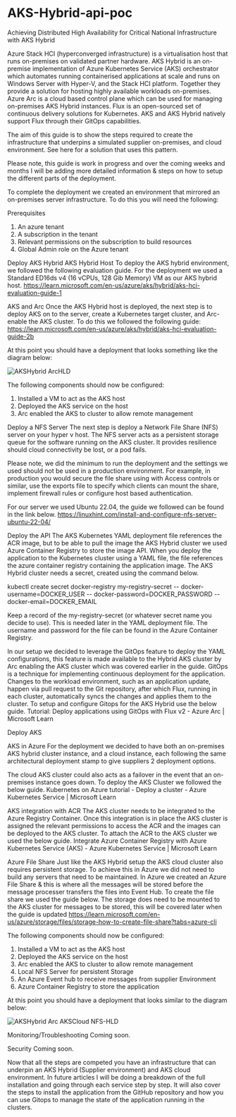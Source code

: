 # AKS-Hybrid-api-poc

Achieving Distributed High Availability for Critical National Infrastructure with AKS Hybrid

Azure Stack HCI (hyperconverged infrastructure) is a virtualisation host that runs on-premises on validated partner hardware. AKS Hybrid is an on-premise implementation of Azure Kubernetes Service (AKS) orchestrator which automates running containerised applications at scale and runs on Windows Server with Hyper-V, and the Stack HCI platform. Together they provide a solution for hosting highly available workloads on-premises. Azure Arc is a cloud based control plane which can be used for managing on-premises AKS Hybrid instances. Flux is an open-sourced set of continuous delivery solutions for Kubernetes. AKS and AKS Hybrid natively support Flux through their GitOps capabilities.

The aim of this guide is to show the steps required to create the infrastructure that underpins a simulated supplier on-premises, and cloud environment.  See here for a solution that uses this pattern.

Please note, this guide is work in progress and over the coming weeks and months I will be adding more detailed information & steps on how to setup the different parts of the deployment. 

To complete the deployment we created an environment that mirrored an on-premises server infrastructure. To do this you will need the following:

Prerequisites
1)	An azure tenant 
2)	A subscription in the tenant
3)	Relevant permissions on the subscription to build resources 
4)	Global Admin role on the Azure tenant


Deploy AKS Hybrid 
AKS Hybrid Host
To deploy the AKS hybrid environment, we followed the following evaluation guide. For the deployment we used a Standard ED16ds v4 (16 vCPUs, 128 Gib Memory) VM as our AKS hybrid host.
https://learn.microsoft.com/en-us/azure/aks/hybrid/aks-hci-evaluation-guide-1 


AKS and Arc
Once the AKS Hybrid host is deployed, the next step is to deploy AKS on to the server, create a Kubernetes target cluster, and Arc-enable the AKS cluster. To do this we followed the following guide:  
https://learn.microsoft.com/en-us/azure/aks/hybrid/aks-hci-evaluation-guide-2b 

At this point you should have a deployment that looks something like the diagram below:


![AKSHybrid ArcHLD](https://github.com/philljudge/aks-hybrid-api-poc/assets/131694192/0c0cea40-e625-4ad3-b326-89b0cb9720a5)



The following components should now be configured:	
1)	Installed a VM to act as the AKS host
2)	Deployed the AKS service on the host
3)	Arc enabled the AKS to cluster to allow remote management

Deploy a NFS Server
The next step is deploy a Network File Share (NFS) server on your hyper v host. The NFS server acts as a persistent storage queue for the software running on the AKS cluster. It provides resilience should cloud connectivity be lost, or a pod fails.

Please note, we did the minimum to run the deployment and the settings we used should not be used in a production environment. For example, in production you would secure the file share using with Access controls or similar, use the exports file to specify which clients can mount the share, implement firewall rules or configure host based authentication.

For our server we used Ubuntu 22.04, the guide we followed can be found in the link below. 
https://linuxhint.com/install-and-configure-nfs-server-ubuntu-22-04/ 

Deploy the API
The AKS Kubernetes YAML deployment file references the ACR image, but to be able to pull the image the AKS Hybrid cluster we used Azure Container Registry to store the image API.  When you deploy the application to the Kubernetes cluster using a YAML file, the file references the azure container registry containing the application image. The AKS Hybrid cluster needs a secret, created using the command below.

kubectl create secret docker-registry my-registry-secret 
-- docker-username=DOCKER_USER 
-- docker-password=DOCKER_PASSWORD 
-- docker-email=DOCKER_EMAIL

Keep a record of the my-registry-secret (or whatever secret name you decide to use). This is needed later in the YAML deployment file.  The username and password for the file can be found in the Azure Container Registry. 

In our setup we decided to leverage the GitOps feature to deploy the YAML configurations, this feature is made available to the Hybrid AKS cluster by Arc enabling the AKS cluster which was covered earlier in the guide.  GitOps is a technique for implementing continuous deployment for the application.  Changes to the workload environment, such as an application update, happen via pull request to the Git repository, after which Flux, running in each cluster, automatically syncs the changes and applies them to the cluster.  To setup and configure Gitops for the AKS Hybrid use the below guide.
Tutorial: Deploy applications using GitOps with Flux v2 - Azure Arc | Microsoft Learn

Deploy AKS

AKS in Azure
For the deployment we decided to have both an on-premises AKS hybrid cluster instance, and a cloud instance, each following the same architectural deployment stamp to give suppliers 2 deployment options.

The cloud AKS cluster could also acts as a failover in the event that an on-premises instance goes down. To deploy the AKS Cluster we followed the below guide.
Kubernetes on Azure tutorial - Deploy a cluster - Azure Kubernetes Service | Microsoft Learn

AKS integration with ACR
The AKS cluster needs to be integrated to the Azure Registry Container.  Once this integration is in place the AKS cluster is assigned the relevant permissions to access the ACR and the images can be deployed to the AKS cluster.  To attach the ACR to the AKS cluster we used the below guide. 
Integrate Azure Container Registry with Azure Kubernetes Service (AKS) - Azure Kubernetes Service | Microsoft Learn

Azure File Share
Just like the AKS Hybrid setup the AKS cloud cluster also requires persistent storage.  To achieve this in Azure we did not need to build any servers that need to be maintained.  In Azure we created an Azure File Share & this is where all the messages will be stored before the message processer transfers the files into Event Hub.  To create the file share we used the guide below.  The storage does need to be mounted to the AKS cluster for messages to be stored, this will be covered later when the guide is updated
https://learn.microsoft.com/en-us/azure/storage/files/storage-how-to-create-file-share?tabs=azure-cli


The following components should now be configured:	
1)	Installed a VM to act as the AKS host
2)	Deployed the AKS service on the host
3)	Arc enabled the AKS to cluster to allow remote management
4)	Local NFS Server for persistent Storage 
5)	An Azure Event hub to receive messages from supplier Environment
6)	Azure Container Registry to store the application

At this point you should have a deployment that looks similar to the diagram below:



![AKSHybrid Arc AKSCloud NFS-HLD](https://github.com/philljudge/aks-hybrid-api-poc/assets/131694192/a4b0a605-c429-4291-8716-2ebecc45384d)


Monitoring/Troubleshooting
Coming soon.

Security
Coming soon.

Now that all the steps are competed you have an infrastructure that can underpin an AKS Hybrid (Supplier environment) and AKS cloud environment.  In future articles I will be doing a breakdown of the full installation and going through each service step by step.  It will also cover the steps to install the application from the GitHub repository and how you can use Gitops to manage the state of the application running in the clusters. 
